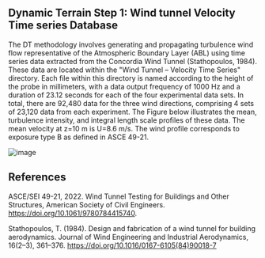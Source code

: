 ## Dynamic Terrain Step 1: Wind tunnel Velocity Time series Database
The DT methodology involves generating and propagating turbulence wind flow representative of the Atmospheric Boundary Layer (ABL) using time series data extracted from the Concordia Wind Tunnel (Stathopoulos, 1984). These data are located within the "Wind Tunnel – Velocity Time Series" directory. Each file within this directory is named according to the height of the probe in millimeters, with a data output frequency of 1000 Hz and a duration of 23.12 seconds for each of the four experimental data sets. In total, there are 92,480 data for the three wind directions, comprising 4 sets of 23,120 data from each experiment. The Figure below illustrates the mean, turbulence intensity, and integral length scale profiles of these data. The mean velocity at z=10 m is U=8.6 m/s. The wind profile corresponds to exposure type B as defined in ASCE 49-21. 

![image](https://github.com/tpotsis/DTv1.0/assets/124095044/66b2b3a5-0a24-49eb-bab9-7fe92ff74f02)

## References
ASCE/SEI 49-21, 2022. Wind Tunnel Testing for Buildings and Other Structures, American Society of Civil Engineers. https://doi.org/10.1061/9780784415740.

Stathopoulos, T. (1984). Design and fabrication of a wind tunnel for building aerodynamics. Journal of Wind Engineering and Industrial Aerodynamics, 16(2–3), 361–376. https://doi.org/10.1016/0167-6105(84)90018-7
